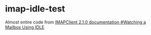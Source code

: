 # imap-idle-test
Almost entire code from [IMAPClient 2.1.0 documentation #Watching a Mailbox Using IDLE](https://imapclient.readthedocs.io/en/2.1.0/advanced.html#watching-a-mailbox-using-idle)
